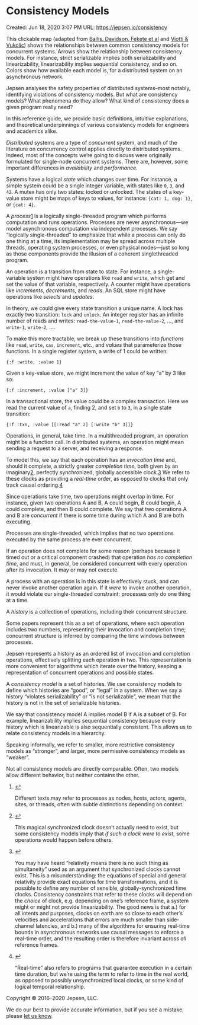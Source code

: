# Consistency Models

Created: Jun 18, 2020 3:07 PM
URL: https://jepsen.io/consistency

This clickable map (adapted from [Bailis, Davidson, Fekete et al](http://www.vldb.org/pvldb/vol7/p181-bailis.pdf) and [Viotti & Vukolic](https://arxiv.org/pdf/1512.00168.pdf)) shows the relationships between common consistency models for concurrent systems. Arrows show the relationship between consistency models. For instance, strict serializable implies both serializability and linearizability, linearizability implies sequential consistency, and so on. Colors show how available each model is, for a distributed system on an asynchronous network.

Jepsen analyses the safety properties of distributed systems–most notably, identifying violations of consistency models. But what are consistency models? What phenomena do they allow? What kind of consistency does a given program really need?

In this reference guide, we provide basic definitions, intuitive explanations, and theoretical underpinnings of various consistency models for engineers and academics alike.

*Distributed* systems are a type of *concurrent* system, and much of the literature on concurrency control applies directly to distributed systems. Indeed, most of the concepts we’re going to discuss were originally formulated for single-node concurrent systems. There are, however, some important differences in *availability* and *performance*.

Systems have a logical *state* which changes over time. For instance, a simple system could be a single integer variable, with states like `0`, `3`, and `42`. A mutex has only two states: locked or unlocked. The states of a key-value store might be maps of keys to values, for instance: `{cat: 1, dog: 1}`, or `{cat: 4}`.

A *process*[1](https://jepsen.io/consistency) is a logically single-threaded program which performs computation and runs operations. Processes are never asynchronous—we model asynchronous computation via independent processes. We say “logically single-threaded” to emphasize that while a process can only do one thing at a time, its implementation may be spread across multiple threads, operating system processes, or even physical nodes—just so long as those components provide the illusion of a coherent singlethreaded program.

An operation is a transition from state to state. For instance, a single-variable system might have operations like `read` and `write`, which get and set the value of that variable, respectively. A counter might have operations like *increments*, *decrements*, and *reads*. An SQL store might have operations like *selects* and *updates*.

In theory, we could give every state transition a unique name. A lock has exactly two transition: `lock` and `unlock`. An integer register has an infinite number of reads and writes: `read-the-value-1`, `read-the-value-2`, …, and `write-1`, `write-2`, ….

To make this more tractable, we break up these transitions into *functions* like `read`, `write`, `cas`, `increment`, etc., and *values* that parameterize those functions. In a single register system, a write of 1 could be written:

```
{:f :write, :value 1}

```

Given a key-value store, we might increment the value of key “a” by 3 like so:

```
{:f :increment, :value ["a" 3]}

```

In a transactional store, the value could be a complex transaction. Here we read the current value of `a`, finding 2, and set `b` to `3`, in a single state transition:

```
{:f :txn, :value [[:read "a" 2] [:write "b" 3]]}

```

Operations, in general, take time. In a multithreaded program, an operation might be a function call. In distributed systems, an operation might mean sending a request to a server, and receiving a response.

To model this, we say that each operation has an *invocation time* and, should it complete, a strictly greater *completion time*, both given by an imaginary[2](https://jepsen.io/consistency), perfectly synchronized, globally accessible clock.[3](https://jepsen.io/consistency) We refer to these clocks as providing a *real-time* order, as opposed to clocks that only track causal ordering.[4](https://jepsen.io/consistency)

Since operations take time, two operations might overlap in time. For instance, given two operations A and B, A could begin, B could begin, A could complete, and then B could complete. We say that two operations A and B are *concurrent* if there is some time during which A and B are both executing.

Processes are single-threaded, which implies that no two operations executed by the same process are ever concurrent.

If an operation does not complete for some reason (perhaps because it timed out or a critical component crashed) that operation *has no completion time*, and must, in general, be considered concurrent with every operation after its invocation. It may or may not execute.

A process with an operation is in this state is effectively stuck, and can never invoke another operation again. If it *were* to invoke another operation, it would violate our single-threaded constraint: processes only do one thing at a time.

A *history* is a collection of operations, including their concurrent structure.

Some papers represent this as a set of operations, where each operation includes two numbers, representing their invocation and completion time; concurrent structure is inferred by comparing the time windows between processes.

Jepsen represents a history as an ordered list of invocation and completion operations, effectively splitting each operation in two. This representation is more convenient for algorithms which iterate over the history, keeping a representation of concurrent operations and possible states.

A *consistency model* is a set of histories. We use consistency models to define which histories are “good”, or “legal” in a system. When we say a history “violates serializability” or “is not serializable”, we mean that the history is not in the set of serializable histories.

We say that consistency model A implies model B if A is a subset of B. For example, linearizability implies sequential consistency because every history which is linearizable is also sequentially consistent. This allows us to relate consistency models in a hierarchy.

Speaking informally, we refer to smaller, more restrictive consistency models as “stronger”, and larger, more permissive consistency models as “weaker”.

Not all consistency models are directly comparable. Often, two models allow different behavior, but neither contains the other.

1.  [↩](https://jepsen.io/consistency) 

    Different texts may refer to processes as nodes, hosts, actors, agents, sites, or threads, often with subtle distinctions depending on context.

2.  [↩](https://jepsen.io/consistency) 

    This magical synchronized clock doesn’t actually need to exist, but some consistency models imply that *if such a clock were to exist*, some operations would happen before others.

3.  [↩](https://jepsen.io/consistency) 

    You may have heard “relativity means there is no such thing as simultaneity” used as an argument that synchronized clocks cannot exist. This is a misunderstanding: the equations of special and general relativity provide exact equations for time transformations, and it is possible to define any number of sensible, globally-synchronized time clocks. Consistency constraints that refer to these clocks will depend on the *choice* of clock, e.g. depending on one’s reference frame, a system might or might not provide linearizability. The good news is that a.) for all intents and purposes, clocks on earth are so close to each other’s velocities and accelerations that errors are much smaller than side-channel latencies, and b.) many of the algorithms for ensuring real-time bounds in asynchronous networks use causal messages to enforce a real-time order, and the resulting order is therefore invariant across *all* reference frames.

4.  [↩](https://jepsen.io/consistency) 

    “Real-time” also refers to programs that guarantee execution in a certain time duration, but we’re using the term to refer to time in the real world, as opposed to possibly unsynchronized local clocks, or some kind of logical temporal relationship.

Copyright © 2016–2020 Jepsen, LLC.

We do our best to provide accurate information, but if you see a mistake, please [let us know](mailto:errata@jepsen.io).